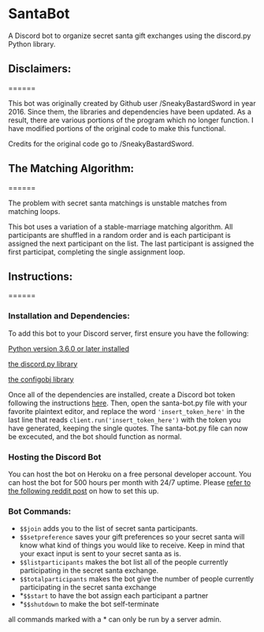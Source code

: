 # SantaBot

A Discord bot to organize secret santa gift exchanges using the discord.py Python library.

## Disclaimers:
======

This bot was originally created by Github user /SneakyBastardSword in year 2016. Since them, the libraries and dependencies have been updated. As a result, there are various portions of the program which no longer function. I have modified portions of the original code to make this functional.

Credits for the original code go to /SneakyBastardSword.

## The Matching Algorithm:
======

The problem with secret santa matchings is unstable matches from matching loops.

This bot uses a variation of a stable-marriage matching algorithm. All participants are shuffled in a random order and is each participant is assigned the next participant on the list. The last participant is assigned the first participat, completing the single assignment loop.

## Instructions: 
======
### Installation and Dependencies:

To add this bot to your Discord server, first ensure you have the following:

[Python version 3.6.0 or later installed](https://www.python.org/downloads/)

[the discord.py library](https://github.com/Rapptz/discord.py)

[the configobj library](http://www.voidspace.org.uk/python/configobj.html#installing)

Once all of the dependencies are installed, create a Discord bot token following the instructions [here](https://github.com/reactiflux/discord-irc/wiki/Creating-a-discord-bot-&-getting-a-token). Then, open the santa-bot.py file with your favorite plaintext editor, and replace the word `'insert_token_here'` in the last line that reads `client.run('insert_token_here')` with the token you have generated, keeping the single quotes. The santa-bot.py file can now be excecuted, and the bot should function as normal.

### Hosting the Discord Bot

You can host the bot on Heroku on a free personal developer account. You can host the bot for 500 hours per month with 24/7 uptime. Please [refer to the following reddit post](https://www.reddit.com/r/discordapp/comments/6qqtup/guide_creating_and_hosting_a_discord_bot_for_free/) on how to set this up.

### Bot Commands:

- `$$join` adds you to the list of secret santa participants.
- `$$setpreference` saves your gift preferences so your secret santa will know what kind of things you would like to receive. Keep in mind that your exact input is sent to your secret santa as is. 
- `$$listparticipants` makes the bot list all of the people currently participating in the secret santa exchange.
- `$$totalparticipants` makes the bot give the number of people currently participating in the secret santa exchange
- *`$$start` to have the bot assign each participant a partner
- *`$$shutdown` to make the bot self-terminate

all commands marked with a * can only be run by a server admin.